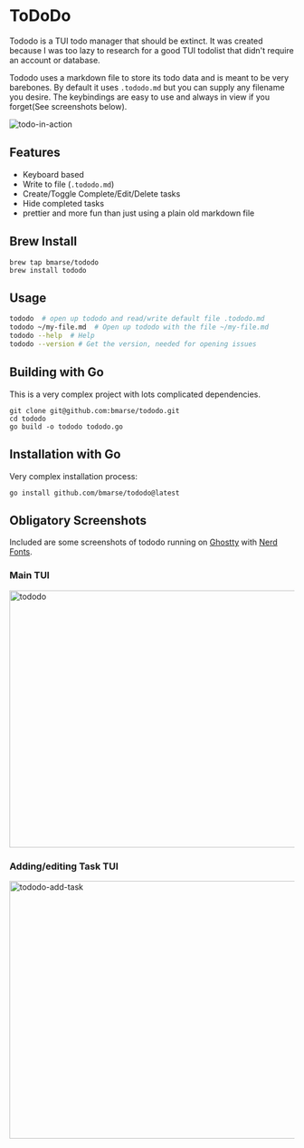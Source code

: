 # ToDoDo
Tododo is a TUI todo manager that should be extinct.  It was created because I was too lazy to research for a good TUI todolist that didn't require an account or database.

Tododo uses a markdown file to store its todo data and is meant to be very barebones.  By default it uses `.tododo.md` but you can supply any filename you desire.  The keybindings are easy to use and always in view if you forget(See screenshots below).

![todo-in-action](https://github.com/user-attachments/assets/78d01768-acc1-47d6-8f67-761b434912e6)


## Features
- Keyboard based
- Write to file (`.tododo.md`)
- Create/Toggle Complete/Edit/Delete tasks
- Hide completed tasks
- prettier and more fun than just using a plain old markdown file

## Brew Install
```
brew tap bmarse/tododo
brew install tododo
```

## Usage
```bash
tododo  # open up tododo and read/write default file .tododo.md
tododo ~/my-file.md  # Open up tododo with the file ~/my-file.md
tododo --help  # Help
tododo --version # Get the version, needed for opening issues
```

## Building with Go
This is a very complex project with lots complicated dependencies.
```
git clone git@github.com:bmarse/tododo.git
cd tododo
go build -o tododo tododo.go
```

## Installation with Go
Very complex installation process:
```
go install github.com/bmarse/tododo@latest
```

## Obligatory Screenshots
Included are some screenshots of tododo running on [Ghostty](https://ghostty.org/) with [Nerd Fonts](https://www.nerdfonts.com/).

### Main TUI
<img width="856" height="454" alt="tododo" src="https://github.com/user-attachments/assets/783d0a67-8199-4b96-947d-ee48cc1fe050" />

### Adding/editing Task TUI
<img width="854" height="455" alt="tododo-add-task" src="https://github.com/user-attachments/assets/37643d40-2aeb-4ae1-9d49-abe8694af181" />
